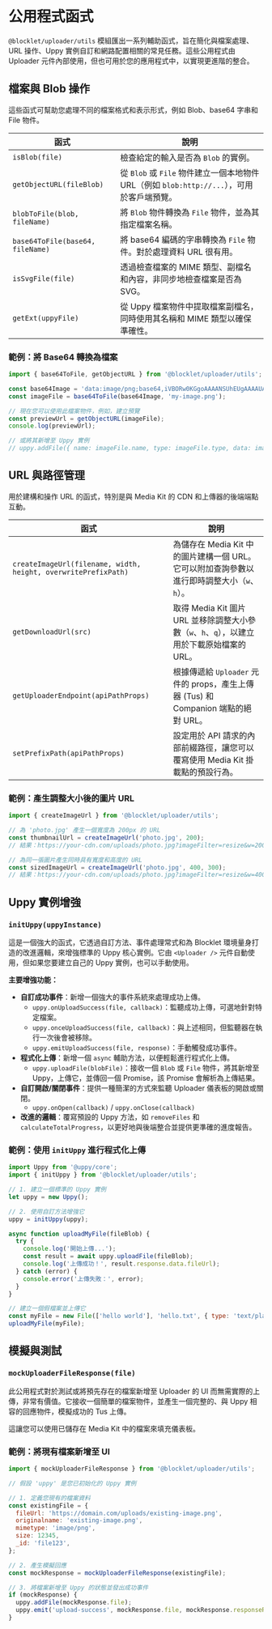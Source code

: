 # 公用程式函式

`@blocklet/uploader/utils` 模組匯出一系列輔助函式，旨在簡化與檔案處理、URL 操作、Uppy 實例自訂和網路配置相關的常見任務。這些公用程式由 Uploader 元件內部使用，但也可用於您的應用程式中，以實現更進階的整合。

## 檔案與 Blob 操作

這些函式可幫助您處理不同的檔案格式和表示形式，例如 Blob、base64 字串和 File 物件。

| 函式 | 說明 |
| --- | --- |
| `isBlob(file)` | 檢查給定的輸入是否為 `Blob` 的實例。 |
| `getObjectURL(fileBlob)` | 從 `Blob` 或 `File` 物件建立一個本地物件 URL（例如 `blob:http://...`），可用於客戶端預覽。 |
| `blobToFile(blob, fileName)` | 將 `Blob` 物件轉換為 `File` 物件，並為其指定檔案名稱。 |
| `base64ToFile(base64, fileName)` | 將 base64 編碼的字串轉換為 `File` 物件。對於處理資料 URL 很有用。 |
| `isSvgFile(file)` | 透過檢查檔案的 MIME 類型、副檔名和內容，非同步地檢查檔案是否為 SVG。 |
| `getExt(uppyFile)` | 從 Uppy 檔案物件中提取檔案副檔名，同時使用其名稱和 MIME 類型以確保準確性。 |

### 範例：將 Base64 轉換為檔案

```javascript icon=logos:javascript
import { base64ToFile, getObjectURL } from '@blocklet/uploader/utils';

const base64Image = 'data:image/png;base64,iVBORw0KGgoAAAANSUhEUgAAAAUA...';
const imageFile = base64ToFile(base64Image, 'my-image.png');

// 現在您可以使用此檔案物件，例如，建立預覽
const previewUrl = getObjectURL(imageFile);
console.log(previewUrl);

// 或將其新增至 Uppy 實例
// uppy.addFile({ name: imageFile.name, type: imageFile.type, data: imageFile });
```

## URL 與路徑管理

用於建構和操作 URL 的函式，特別是與 Media Kit 的 CDN 和上傳器的後端端點互動。

| 函式 | 說明 |
| --- | --- |
| `createImageUrl(filename, width, height, overwritePrefixPath)` | 為儲存在 Media Kit 中的圖片建構一個 URL。它可以附加查詢參數以進行即時調整大小（`w`、`h`）。 |
| `getDownloadUrl(src)` | 取得 Media Kit 圖片 URL 並移除調整大小參數（`w`、`h`、`q`），以建立用於下載原始檔案的 URL。 |
| `getUploaderEndpoint(apiPathProps)` | 根據傳遞給 `Uploader` 元件的 props，產生上傳器 (Tus) 和 Companion 端點的絕對 URL。 |
| `setPrefixPath(apiPathProps)` | 設定用於 API 請求的內部前綴路徑，讓您可以覆寫使用 Media Kit 掛載點的預設行為。 |

### 範例：產生調整大小後的圖片 URL

```javascript icon=logos:javascript
import { createImageUrl } from '@blocklet/uploader/utils';

// 為 'photo.jpg' 產生一個寬度為 200px 的 URL
const thumbnailUrl = createImageUrl('photo.jpg', 200);
// 結果：https://your-cdn.com/uploads/photo.jpg?imageFilter=resize&w=200

// 為同一張圖片產生同時具有寬度和高度的 URL
const sizedImageUrl = createImageUrl('photo.jpg', 400, 300);
// 結果：https://your-cdn.com/uploads/photo.jpg?imageFilter=resize&w=400&h=300
```

## Uppy 實例增強

### `initUppy(uppyInstance)`

這是一個強大的函式，它透過自訂方法、事件處理常式和為 Blocklet 環境量身打造的改進邏輯，來增強標準的 Uppy 核心實例。它由 `<Uploader />` 元件自動使用，但如果您要建立自己的 Uppy 實例，也可以手動使用。

**主要增強功能：**

*   **自訂成功事件**：新增一個強大的事件系統來處理成功上傳。
    *   `uppy.onUploadSuccess(file, callback)`：監聽成功上傳，可選地針對特定檔案。
    *   `uppy.onceUploadSuccess(file, callback)`：與上述相同，但監聽器在執行一次後會被移除。
    *   `uppy.emitUploadSuccess(file, response)`：手動觸發成功事件。
*   **程式化上傳**：新增一個 `async` 輔助方法，以便輕鬆進行程式化上傳。
    *   `uppy.uploadFile(blobFile)`：接收一個 `Blob` 或 `File` 物件，將其新增至 Uppy，上傳它，並傳回一個 Promise，該 Promise 會解析為上傳結果。
*   **自訂開啟/關閉事件**：提供一種簡潔的方式來監聽 Uploader 儀表板的開啟或關閉。
    *   `uppy.onOpen(callback)` / `uppy.onClose(callback)`
*   **改進的邏輯**：覆寫預設的 Uppy 方法，如 `removeFiles` 和 `calculateTotalProgress`，以更好地與後端整合並提供更準確的進度報告。

### 範例：使用 `initUppy` 進行程式化上傳

```javascript icon=logos:javascript
import Uppy from '@uppy/core';
import { initUppy } from '@blocklet/uploader/utils';

// 1. 建立一個標準的 Uppy 實例
let uppy = new Uppy();

// 2. 使用自訂方法增強它
uppy = initUppy(uppy);

async function uploadMyFile(fileBlob) {
  try {
    console.log('開始上傳...');
    const result = await uppy.uploadFile(fileBlob);
    console.log('上傳成功！', result.response.data.fileUrl);
  } catch (error) {
    console.error('上傳失敗：', error);
  }
}

// 建立一個假檔案並上傳它
const myFile = new File(['hello world'], 'hello.txt', { type: 'text/plain' });
uploadMyFile(myFile);
```

## 模擬與測試

### `mockUploaderFileResponse(file)`

此公用程式對於測試或將預先存在的檔案新增至 Uploader 的 UI 而無需實際的上傳，非常有價值。它接收一個簡單的檔案物件，並產生一個完整的、與 Uppy 相容的回應物件，模擬成功的 Tus 上傳。

這讓您可以使用已儲存在 Media Kit 中的檔案來填充儀表板。

### 範例：將現有檔案新增至 UI

```javascript icon=logos:javascript
import { mockUploaderFileResponse } from '@blocklet/uploader/utils';

// 假設 'uppy' 是您已初始化的 Uppy 實例

// 1. 定義您現有的檔案資料
const existingFile = {
  fileUrl: 'https://domain.com/uploads/existing-image.png',
  originalname: 'existing-image.png',
  mimetype: 'image/png',
  size: 12345,
  _id: 'file123',
};

// 2. 產生模擬回應
const mockResponse = mockUploaderFileResponse(existingFile);

// 3. 將檔案新增至 Uppy 的狀態並發出成功事件
if (mockResponse) {
  uppy.addFile(mockResponse.file);
  uppy.emit('upload-success', mockResponse.file, mockResponse.responseResult);
}
```
